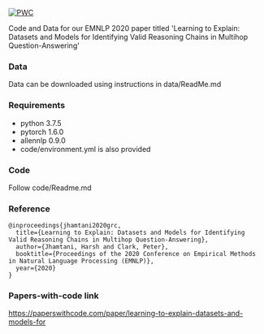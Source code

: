 [![PWC](https://img.shields.io/endpoint.svg?url=https://paperswithcode.com/badge/learning-to-explain-datasets-and-models-for/reasoning-chain-explanations-on-eqasc)](https://paperswithcode.com/sota/reasoning-chain-explanations-on-eqasc?p=learning-to-explain-datasets-and-models-for)

Code and Data for our EMNLP 2020 paper titled 'Learning to Explain: Datasets and Models for Identifying Valid Reasoning Chains in Multihop Question-Answering'


### Data
Data can be downloaded using instructions in data/ReadMe.md


### Requirements
- python 3.7.5
- pytorch 1.6.0
- allennlp 0.9.0
- code/environment.yml is also provided


### Code
Follow code/Readme.md


### Reference

```
@inproceedings{jhamtani2020grc,
  title={Learning to Explain: Datasets and Models for Identifying Valid Reasoning Chains in Multihop Question-Answering},
  author={Jhamtani, Harsh and Clark, Peter},
  booktitle={Proceedings of the 2020 Conference on Empirical Methods in Natural Language Processing (EMNLP)},
  year={2020}
}
```

### Papers-with-code link
https://paperswithcode.com/paper/learning-to-explain-datasets-and-models-for 
